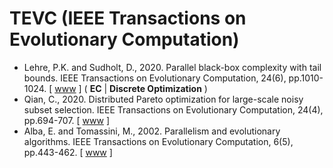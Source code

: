 # TEVC (IEEE Transactions on Evolutionary Computation)

* Lehre, P.K. and Sudholt, D., 2020. Parallel black-box complexity with tail bounds. IEEE Transactions on Evolutionary Computation, 24(6), pp.1010-1024. [ [www](https://ieeexplore.ieee.org/abstract/document/8922641) ] ( **EC** | **Discrete Optimization** )
* Qian, C., 2020. Distributed Pareto optimization for large-scale noisy subset selection. IEEE Transactions on Evolutionary Computation, 24(4), pp.694-707. [ [www](https://ieeexplore.ieee.org/abstract/document/8765790) ]
* Alba, E. and Tomassini, M., 2002. Parallelism and evolutionary algorithms. IEEE Transactions on Evolutionary Computation, 6(5), pp.443-462. [ [www](https://ieeexplore.ieee.org/abstract/document/1041554) ]
